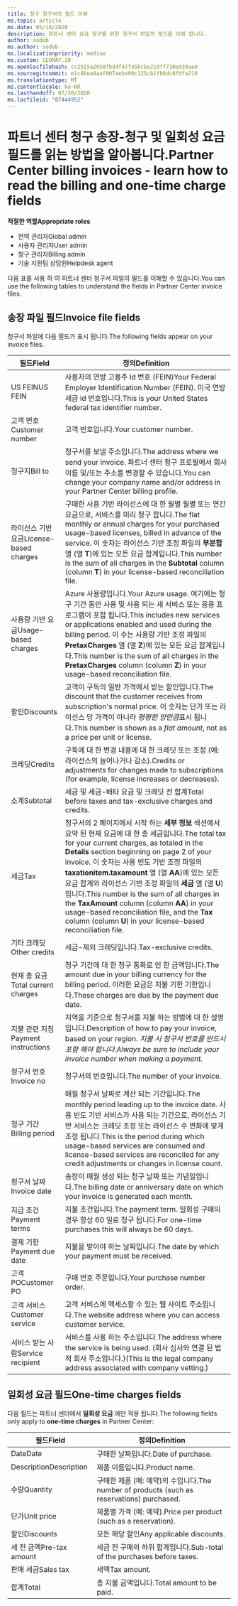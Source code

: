```yaml
---
title: 청구 청구서의 필드 이해
ms.topic: article
ms.date: 05/18/2020
description: 파트너 센터 요금 청구를 위한 청구서 파일의 필드를 이해 합니다.
author: sodeb
ms.author: sodeb
ms.localizationpriority: medium
ms.custom: SEOMAY.20
ms.openlocfilehash: cc2515a2658fbd4f47f45bcbe21dff710ed39ae0
ms.sourcegitcommit: e1c8bea4aaf807aebe99c125cb1fb6dc8fdfa210
ms.translationtype: MT
ms.contentlocale: ko-KR
ms.lasthandoff: 07/30/2020
ms.locfileid: "87444952"
---
```

# <a name="partner-center-billing-invoices---learn-how-to-read-the-billing-and-one-time-charge-fields"></a><span data-ttu-id="201b3-103">파트너 센터 청구 송장-청구 및 일회성 요금 필드를 읽는 방법을 알아봅니다.</span><span class="sxs-lookup"><span data-stu-id="201b3-103">Partner Center billing invoices - learn how to read the billing and one-time charge fields</span></span>

<span data-ttu-id="201b3-104">**적절한 역할**</span><span class="sxs-lookup"><span data-stu-id="201b3-104">**Appropriate roles**</span></span>

- <span data-ttu-id="201b3-105">전역 관리자</span><span class="sxs-lookup"><span data-stu-id="201b3-105">Global admin</span></span>
- <span data-ttu-id="201b3-106">사용자 관리자</span><span class="sxs-lookup"><span data-stu-id="201b3-106">User admin</span></span>
- <span data-ttu-id="201b3-107">청구 관리자</span><span class="sxs-lookup"><span data-stu-id="201b3-107">Billing admin</span></span>
- <span data-ttu-id="201b3-108">기술 지원팀 상담원</span><span class="sxs-lookup"><span data-stu-id="201b3-108">Helpdesk agent</span></span>

<span data-ttu-id="201b3-109">다음 표를 사용 하 여 파트너 센터 청구서 파일의 필드를 이해할 수 있습니다.</span><span class="sxs-lookup"><span data-stu-id="201b3-109">You can use the following tables to understand the fields in Partner Center invoice files.</span></span>

## <a name="invoice-file-fields"></a><span data-ttu-id="201b3-110">송장 파일 필드</span><span class="sxs-lookup"><span data-stu-id="201b3-110">Invoice file fields</span></span>

<span data-ttu-id="201b3-111">청구서 파일에 다음 필드가 표시 됩니다.</span><span class="sxs-lookup"><span data-stu-id="201b3-111">The following fields appear on your invoice files.</span></span>

| <span data-ttu-id="201b3-112">필드</span><span class="sxs-lookup"><span data-stu-id="201b3-112">Field</span></span> | <span data-ttu-id="201b3-113">정의</span><span class="sxs-lookup"><span data-stu-id="201b3-113">Definition</span></span> |
| ----- | ---------- |
| <span data-ttu-id="201b3-114">US FEIN</span><span class="sxs-lookup"><span data-stu-id="201b3-114">US FEIN</span></span> | <span data-ttu-id="201b3-115">사용자의 연방 고용주 Id 번호 (FEIN)</span><span class="sxs-lookup"><span data-stu-id="201b3-115">Your Federal Employer Identification Number (FEIN).</span></span> <span data-ttu-id="201b3-116">미국 연방 세금 id 번호입니다.</span><span class="sxs-lookup"><span data-stu-id="201b3-116">This is your United States federal tax identifier number.</span></span> |
| <span data-ttu-id="201b3-117">고객 번호</span><span class="sxs-lookup"><span data-stu-id="201b3-117">Customer number</span></span> | <span data-ttu-id="201b3-118">고객 번호입니다.</span><span class="sxs-lookup"><span data-stu-id="201b3-118">Your customer number.</span></span> |
| <span data-ttu-id="201b3-119">청구지</span><span class="sxs-lookup"><span data-stu-id="201b3-119">Bill to</span></span> | <span data-ttu-id="201b3-120">청구서를 보낼 주소입니다.</span><span class="sxs-lookup"><span data-stu-id="201b3-120">The address where we send your invoice.</span></span> <span data-ttu-id="201b3-121">파트너 센터 청구 프로필에서 회사 이름 및/또는 주소를 변경할 수 있습니다.</span><span class="sxs-lookup"><span data-stu-id="201b3-121">You can change your company name and/or address in your Partner Center billing profile.</span></span> |
| <span data-ttu-id="201b3-122">라이선스 기반 요금</span><span class="sxs-lookup"><span data-stu-id="201b3-122">License-based charges</span></span> | <span data-ttu-id="201b3-123">구매한 사용 기반 라이선스에 대 한 월별 월별 또는 연간 요금으로, 서비스를 미리 청구 합니다.</span><span class="sxs-lookup"><span data-stu-id="201b3-123">The flat monthly or annual charges for your purchased usage-based licenses, billed in advance of the service.</span></span> <span data-ttu-id="201b3-124">이 숫자는 라이선스 기반 조정 파일의 **부분합** 열 (열 **T**)에 있는 모든 요금 합계입니다.</span><span class="sxs-lookup"><span data-stu-id="201b3-124">This number is the sum of all charges in the **Subtotal** column (column **T**) in your license-based reconciliation file.</span></span> |
| <span data-ttu-id="201b3-125">사용량 기반 요금</span><span class="sxs-lookup"><span data-stu-id="201b3-125">Usage-based charges</span></span> | <span data-ttu-id="201b3-126">Azure 사용량입니다.</span><span class="sxs-lookup"><span data-stu-id="201b3-126">Your Azure usage.</span></span> <span data-ttu-id="201b3-127">여기에는 청구 기간 동안 사용 및 사용 되는 새 서비스 또는 응용 프로그램이 포함 됩니다.</span><span class="sxs-lookup"><span data-stu-id="201b3-127">This includes new services or applications enabled and used during the billing period.</span></span> <span data-ttu-id="201b3-128">이 수는 사용량 기반 조정 파일의 **PretaxCharges** 열 (열 **Z**)에 있는 모든 요금 합계입니다.</span><span class="sxs-lookup"><span data-stu-id="201b3-128">This number is the sum of all charges in the **PretaxCharges** column (column **Z**) in your usage-based reconciliation file.</span></span> |
| <span data-ttu-id="201b3-129">할인</span><span class="sxs-lookup"><span data-stu-id="201b3-129">Discounts</span></span> | <span data-ttu-id="201b3-130">고객이 구독의 일반 가격에서 받는 할인입니다.</span><span class="sxs-lookup"><span data-stu-id="201b3-130">The discount that the customer receives from subscription's normal price.</span></span> <span data-ttu-id="201b3-131">이 숫자는 단가 또는 라이선스 당 가격이 아니라 *평평한 양만큼*표시 됩니다.</span><span class="sxs-lookup"><span data-stu-id="201b3-131">This number is shown as a *flat amount*, not as a price per unit or license.</span></span> |
| <span data-ttu-id="201b3-132">크레딧</span><span class="sxs-lookup"><span data-stu-id="201b3-132">Credits</span></span> | <span data-ttu-id="201b3-133">구독에 대 한 변경 내용에 대 한 크레딧 또는 조정 (예: 라이선스의 늘어나거나 감소).</span><span class="sxs-lookup"><span data-stu-id="201b3-133">Credits or adjustments for changes made to subscriptions (for example, license increases or decreases).</span></span> |
| <span data-ttu-id="201b3-134">소계</span><span class="sxs-lookup"><span data-stu-id="201b3-134">Subtotal</span></span> | <span data-ttu-id="201b3-135">세금 및 세금-배타 요금 및 크레딧 전 합계</span><span class="sxs-lookup"><span data-stu-id="201b3-135">Total before taxes and tax-exclusive charges and credits.</span></span> |
| <span data-ttu-id="201b3-136">세금</span><span class="sxs-lookup"><span data-stu-id="201b3-136">Tax</span></span> | <span data-ttu-id="201b3-137">청구서의 2 페이지에서 시작 하는 **세부 정보** 섹션에서 요약 된 현재 요금에 대 한 총 세금입니다.</span><span class="sxs-lookup"><span data-stu-id="201b3-137">The total tax for your current charges, as totaled in the **Details** section beginning on page 2 of your invoice.</span></span> <span data-ttu-id="201b3-138">이 숫자는 사용 빈도 기반 조정 파일의 **taxationitem.taxamount** 열 (열 **AA**)에 있는 모든 요금 합계와 라이선스 기반 조정 파일의 **세금** 열 (열 **U**)입니다.</span><span class="sxs-lookup"><span data-stu-id="201b3-138">This number is the sum of all charges in the **TaxAmount** column (column **AA**) in your usage-based reconciliation file, and the **Tax** column (column **U**) in your license-based reconciliation file.</span></span> |
| <span data-ttu-id="201b3-139">기타 크레딧</span><span class="sxs-lookup"><span data-stu-id="201b3-139">Other credits</span></span> | <span data-ttu-id="201b3-140">세금-제외 크레딧입니다.</span><span class="sxs-lookup"><span data-stu-id="201b3-140">Tax-exclusive credits.</span></span> |
| <span data-ttu-id="201b3-141">현재 총 요금</span><span class="sxs-lookup"><span data-stu-id="201b3-141">Total current charges</span></span> | <span data-ttu-id="201b3-142">청구 기간에 대 한 청구 통화로 인 한 금액입니다.</span><span class="sxs-lookup"><span data-stu-id="201b3-142">The amount due in your billing currency for the billing period.</span></span> <span data-ttu-id="201b3-143">이러한 요금은 지불 기한 기한입니다.</span><span class="sxs-lookup"><span data-stu-id="201b3-143">These charges are due by the payment due date.</span></span> |
| <span data-ttu-id="201b3-144">지불 관련 지침</span><span class="sxs-lookup"><span data-stu-id="201b3-144">Payment instructions</span></span> | <span data-ttu-id="201b3-145">지역을 기준으로 청구서를 지불 하는 방법에 대 한 설명입니다.</span><span class="sxs-lookup"><span data-stu-id="201b3-145">Description of how to pay your invoice, based on your region.</span></span> <span data-ttu-id="201b3-146">*지불 시 청구서 번호를 반드시 포함 해야 합니다.*</span><span class="sxs-lookup"><span data-stu-id="201b3-146">*Always be sure to include your invoice number when making a payment.*</span></span> |
| <span data-ttu-id="201b3-147">청구서 번호</span><span class="sxs-lookup"><span data-stu-id="201b3-147">Invoice no</span></span> | <span data-ttu-id="201b3-148">청구서의 번호입니다.</span><span class="sxs-lookup"><span data-stu-id="201b3-148">The number of your invoice.</span></span> |
| <span data-ttu-id="201b3-149">청구 기간</span><span class="sxs-lookup"><span data-stu-id="201b3-149">Billing period</span></span> | <span data-ttu-id="201b3-150">매월 청구서 날짜로 계산 되는 기간입니다.</span><span class="sxs-lookup"><span data-stu-id="201b3-150">The monthly period leading up to the invoice date.</span></span> <span data-ttu-id="201b3-151">사용 빈도 기반 서비스가 사용 되는 기간으로, 라이선스 기반 서비스는 크레딧 조정 또는 라이선스 수 변화에 맞게 조정 됩니다.</span><span class="sxs-lookup"><span data-stu-id="201b3-151">This is the period during which usage-based services are consumed and license-based services are reconciled for any credit adjustments or changes in license count.</span></span> |
| <span data-ttu-id="201b3-152">청구서 날짜</span><span class="sxs-lookup"><span data-stu-id="201b3-152">Invoice date</span></span> | <span data-ttu-id="201b3-153">송장이 매월 생성 되는 청구 날짜 또는 기념일입니다.</span><span class="sxs-lookup"><span data-stu-id="201b3-153">The billing date or anniversary date on which your invoice is generated each month.</span></span> |
| <span data-ttu-id="201b3-154">지급 조건</span><span class="sxs-lookup"><span data-stu-id="201b3-154">Payment terms</span></span> | <span data-ttu-id="201b3-155">지불 조건입니다.</span><span class="sxs-lookup"><span data-stu-id="201b3-155">The payment term.</span></span> <span data-ttu-id="201b3-156">일회성 구매의 경우 항상 60 일로 청구 됩니다.</span><span class="sxs-lookup"><span data-stu-id="201b3-156">For one-time purchases this will always be 60 days.</span></span> |
| <span data-ttu-id="201b3-157">결제 기한</span><span class="sxs-lookup"><span data-stu-id="201b3-157">Payment due date</span></span> | <span data-ttu-id="201b3-158">지불을 받아야 하는 날짜입니다.</span><span class="sxs-lookup"><span data-stu-id="201b3-158">The date by which your payment must be received.</span></span> |
| <span data-ttu-id="201b3-159">고객 PO</span><span class="sxs-lookup"><span data-stu-id="201b3-159">Customer PO</span></span> | <span data-ttu-id="201b3-160">구매 번호 주문입니다.</span><span class="sxs-lookup"><span data-stu-id="201b3-160">Your purchase number order.</span></span> |
| <span data-ttu-id="201b3-161">고객 서비스</span><span class="sxs-lookup"><span data-stu-id="201b3-161">Customer service</span></span> | <span data-ttu-id="201b3-162">고객 서비스에 액세스할 수 있는 웹 사이트 주소입니다.</span><span class="sxs-lookup"><span data-stu-id="201b3-162">The website address where you can access customer service.</span></span> |
| <span data-ttu-id="201b3-163">서비스 받는 사람</span><span class="sxs-lookup"><span data-stu-id="201b3-163">Service recipient</span></span> | <span data-ttu-id="201b3-164">서비스를 사용 하는 주소입니다.</span><span class="sxs-lookup"><span data-stu-id="201b3-164">The address where the service is being used.</span></span> <span data-ttu-id="201b3-165">(회사 심사와 연결 된 법적 회사 주소입니다.)</span><span class="sxs-lookup"><span data-stu-id="201b3-165">(This is the legal company address associated with company vetting.)</span></span> |

## <a name="one-time-charges-fields"></a><span data-ttu-id="201b3-166">일회성 요금 필드</span><span class="sxs-lookup"><span data-stu-id="201b3-166">One-time charges fields</span></span>

<span data-ttu-id="201b3-167">다음 필드는 파트너 센터에서 **일회성 요금** 에만 적용 됩니다.</span><span class="sxs-lookup"><span data-stu-id="201b3-167">The following fields only apply to **one-time charges** in Partner Center:</span></span>

| <span data-ttu-id="201b3-168">필드</span><span class="sxs-lookup"><span data-stu-id="201b3-168">Field</span></span> | <span data-ttu-id="201b3-169">정의</span><span class="sxs-lookup"><span data-stu-id="201b3-169">Definition</span></span> |
| ----- | ---------- |
| <span data-ttu-id="201b3-170">Date</span><span class="sxs-lookup"><span data-stu-id="201b3-170">Date</span></span> | <span data-ttu-id="201b3-171">구매한 날짜입니다.</span><span class="sxs-lookup"><span data-stu-id="201b3-171">Date of purchase.</span></span> |
| <span data-ttu-id="201b3-172">Description</span><span class="sxs-lookup"><span data-stu-id="201b3-172">Description</span></span> | <span data-ttu-id="201b3-173">제품 이름입니다.</span><span class="sxs-lookup"><span data-stu-id="201b3-173">Product name.</span></span> |
| <span data-ttu-id="201b3-174">수량</span><span class="sxs-lookup"><span data-stu-id="201b3-174">Quantity</span></span> | <span data-ttu-id="201b3-175">구매한 제품 (예: 예약)의 수입니다.</span><span class="sxs-lookup"><span data-stu-id="201b3-175">The number of products (such as reservations) purchased.</span></span> |
| <span data-ttu-id="201b3-176">단가</span><span class="sxs-lookup"><span data-stu-id="201b3-176">Unit price</span></span> | <span data-ttu-id="201b3-177">제품별 가격 (예: 예약).</span><span class="sxs-lookup"><span data-stu-id="201b3-177">Price per product (such as a reservation).</span></span> |
| <span data-ttu-id="201b3-178">할인</span><span class="sxs-lookup"><span data-stu-id="201b3-178">Discounts</span></span> | <span data-ttu-id="201b3-179">모든 해당 할인</span><span class="sxs-lookup"><span data-stu-id="201b3-179">Any applicable discounts.</span></span> |
| <span data-ttu-id="201b3-180">세 전 금액</span><span class="sxs-lookup"><span data-stu-id="201b3-180">Pre-tax amount</span></span> | <span data-ttu-id="201b3-181">세금 전 구매의 하위 합계입니다.</span><span class="sxs-lookup"><span data-stu-id="201b3-181">Sub-total of the purchases before taxes.</span></span> |
| <span data-ttu-id="201b3-182">판매 세금</span><span class="sxs-lookup"><span data-stu-id="201b3-182">Sales tax</span></span> | <span data-ttu-id="201b3-183">세액</span><span class="sxs-lookup"><span data-stu-id="201b3-183">Tax amount.</span></span> |
| <span data-ttu-id="201b3-184">합계</span><span class="sxs-lookup"><span data-stu-id="201b3-184">Total</span></span> | <span data-ttu-id="201b3-185">총 지불 금액입니다.</span><span class="sxs-lookup"><span data-stu-id="201b3-185">Total amount to be paid.</span></span> |
